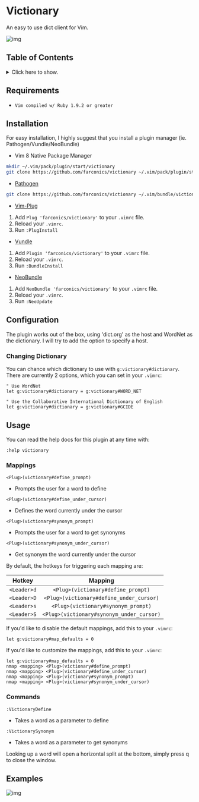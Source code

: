 # Victionary

An easy to use dict client for Vim.

![img](https://github.com/farconics/victionary/wiki/images/demo.gif)

## Table of Contents

<details>
<summary>Click here to show.</summary>

1. [Requirements](#requirements)
2. [Installation](#installation)
3. [Configuration](#configuration)
    - [Changing Dictionary](#changing-dictionary)
4. [Usage](#usage)
    - [Mappings](#mappings)
    - [Commands](#commands)
5. [Examples](#examples)

</details>

## Requirements

* `Vim compiled w/ Ruby 1.9.2 or greater`

## Installation

For easy installation, I highly suggest that you install a plugin manager (ie. Pathogen/Vundle/NeoBundle)

* Vim 8 Native Package Manager
```bash
mkdir ~/.vim/pack/plugin/start/victionary
git clone https://github.com/farconics/victionary ~/.vim/pack/plugin/start/victionary
```

* [Pathogen][1]
```bash
git clone https://github.com/farconics/victionary ~/.vim/bundle/victionary
```
* [Vim-Plug][2]

1. Add `Plug 'farconics/victionary'` to your `.vimrc` file.
2. Reload your `.vimrc`.
3. Run `:PlugInstall`

* [Vundle][3]

1. Add `Plugin 'farconics/victionary'` to your `.vimrc` file.
2. Reload your `.vimrc`.
3. Run `:BundleInstall`

* [NeoBundle][4]

1. Add `NeoBundle 'farconics/victionary'` to your `.vimrc` file.
2. Reload your `.vimrc`.
3. Run `:NeoUpdate`


## Configuration

The plugin works out of the box, using 'dict.org' as the host and WordNet as
the dictionary. I will try to add the option to specify a host.

### Changing Dictionary

You can chance which dictionary to use with `g:victionary#dictionary`. There
are currently 2 options, which you can set in your `.vimrc`:

```vim
" Use WordNet
let g:victionary#dictionary = g:victionary#WORD_NET

" Use the Collaborative International Dictionary of English
let g:victionary#dictionary = g:victionary#GCIDE
```

## Usage

You can read the help docs for this plugin at any time with:

```vim
:help victionary
```

### Mappings

`<Plug>(victionary#define_prompt)`
* Prompts the user for a word to define

`<Plug>(victionary#define_under_cursor)`
* Defines the word currently under the cursor

`<Plug>(victionary#synonym_prompt)`
* Prompts the user for a word to get synonyms

`<Plug>(victionary#synonym_under_cursor)`
* Get synonym the word currently under the cursor

By default, the hotkeys for triggering each mapping are:

|    Hotkey   |                 Mapping                   |
|:-----------:|:-----------------------------------------:|
| `<Leader>d` | `<Plug>(victionary#define_prompt)`        |
| `<Leader>D` | `<Plug>(victionary#define_under_cursor)`  |
| `<Leader>s` | `<Plug>(victionary#synonym_prompt)`       |
| `<Leader>S` | `<Plug>(victionary#synonym_under_cursor)` |

If you'd like to disable the default mappings, add this to your `.vimrc`:

```vim
let g:victionary#map_defaults = 0
```

If you'd like to customize the mappings, add this to your `.vimrc`:

```vim
let g:victionary#map_defaults = 0
nmap <mapping> <Plug>(victionary#define_prompt)
nmap <mapping> <Plug>(victionary#define_under_cursor)
nmap <mapping> <Plug>(victionary#synonym_prompt)
nmap <mapping> <Plug>(victionary#synonym_under_cursor)
```

### Commands

`:VictionaryDefine`
* Takes a word as a parameter to define

`:VictionarySynonym`
* Takes a word as a parameter to get synonyms


Looking up a word will open a horizontal split at the bottom, simply press q
to close the window.

## Examples

![img](https://github.com/farconics/victionary/wiki/images/demo2.gif)

[1]: https://github.com/tpope/vim-pathogen
[2]: https://github.com/junegunn/vim-plug
[3]: https://github.com/VundleVim/Vundle.vim
[4]: https://github.com/Shougo/neobundle.vim
